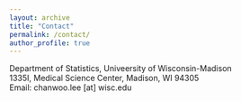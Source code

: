 ```yaml
---
layout: archive
title: "Contact"
permalink: /contact/
author_profile: true
---
```

Department of Statistics, Univeersity of Wisconsin-Madison<br>
1335I, Medical Science Center, Madison, WI 94305<br>
Email: chanwoo.lee [at] wisc.edu

